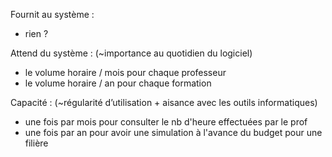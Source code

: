 Fournit au système :
- rien ?

Attend du système : (~importance au quotidien du logiciel)
- le volume horaire / mois pour chaque professeur
- le volume horaire / an pour chaque formation

Capacité : (~régularité d’utilisation + aisance avec les outils informatiques)
- une fois par mois pour consulter le nb d'heure effectuées par le prof
- une fois par an pour avoir une simulation à l'avance du budget pour une filière
